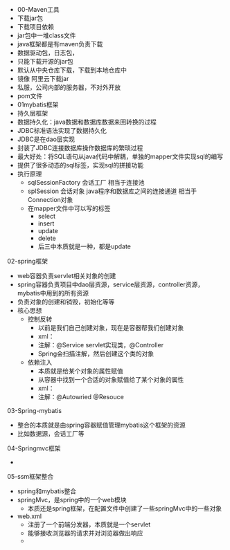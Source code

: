 + 00-Maven工具
+ 下载jar包
+ 下载项目依赖
+ jar包中一堆class文件
+ java框架都是有maven负责下载
+ 数据驱动包，日志包，
+ 只能下载开源的jar包
+ 默认从中央仓库下载，下载到本地仓库中
+ 镜像 阿里云下载jar
+ 私服，公司内部的服务器，不对外开放
+ pom文件
+ 01mybatis框架
+ 持久层框架
+ 数据持久化：java数据和数据库数据来回转换的过程
+ JDBC标准语法实现了数据持久化
+ JDBC是在dao层实现
+ 封装了JDBC连接数据库操作数据库的繁琐过程
+ 最大好处：将SQL语句从java代码中解耦，单独的mapper文件实现sql的编写
+ 提供了很多动态的sql标签，实现sql的拼接功能
+ 执行原理
  + sqlSessionFactory  会话工厂  相当于连接池
  + splSession  会话对象 java程序和数据库之间的连接通道 相当于Connection对象
  + 在mapper文件中可以写的标签
    + select
    + insert
    + update
    + delete
    + 后三中本质就是一种，都是update

02-spring框架

+ web容器负责servlet相关对象的创建
+ spring容器负责项目中dao层资源，service层资源，controller资源，mybatis中用到的所有资源
+ 负责对象的创建和销毁，初始化等等
+ 核心思想
  + 控制反转
    + 以前是我们自己创建对象，现在是容器帮我们创建对象
    + xml：<bean>
    + 注解：@Service servlet实现类，@Controller
    + Spring会扫描注解，然后创建这个类的对象
   + 依赖注入
        + 本质就是给某个对象的属性赋值
        + 从容器中找到一个合适的对象赋值给了某个对象的属性
        + xml：<property>
        + 注解：@Autowried  @Resouce

03-Spring-mybatis

+ 整合的本质就是由spring容器赋值管理mybatis这个框架的资源
+ 比如数据源，会话工厂等

04-Springmvc框架

+ ​

05-ssm框架整合

+ spring和mybatis整合
+ springMvc，是spring中的一个web模块
  + 本质还是spring框架，在配置文件中创建了一些springMvc中的一些对象
+ web.xml
  + 注册了一个前端分发器，本质就是一个servlet
  + 能够接收浏览器的请求并对浏览器做出响应
  + ​